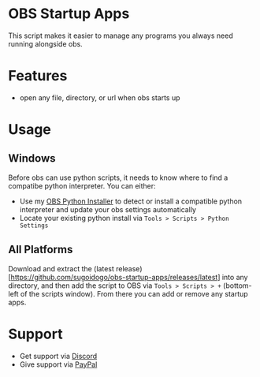 # OBS Startup Apps
This script makes it easier to manage any programs you always need running alongside obs.
# Features
- open any file, directory, or url when obs starts up
# Usage
## Windows
Before obs can use python scripts, it needs to know where to find a compatibe python interpreter. You can either:
- Use my [OBS Python Installer](https://github.com/sugoidogo/obs-python-installer) to detect or install a compatible python interpreter and update your obs settings automatically
- Locate your existing python install via `Tools > Scripts > Python Settings`
## All Platforms
Download and extract the (latest release)[https://github.com/sugoidogo/obs-startup-apps/releases/latest] into any directory, and then add the script to OBS via `Tools > Scripts > +` (bottom-left of the scripts window). From there you can add or remove any startup apps.
# Support
- Get support via [Discord](https://discord.gg/zxDnYSvMNw)
- Give support via [PayPal](https://paypal.me/SugoiDogo)